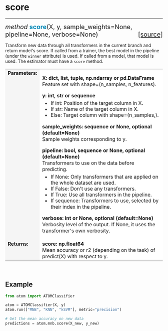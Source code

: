 # score
-------

<div style="font-size:20px">
<em>method</em> <strong style="color:#008AB8">score</strong>(X,
y, sample_weights=None, pipeline=None, verbose=None)
<span style="float:right">
<a href="https://github.com/tvdboom/ATOM/blob/master/atom/basepredictor.py#L207">[source]</a>
</span>
</div>

Transform new data through all transformers in the current branch and
return model's score. If called from a trainer, the best model in
the pipeline (under the `winner` attribute) is used. If called from a
model, that model is used. The estimator must have a `score` method.

<table style="font-size:16px">
<tr>
<td width="20%" style="vertical-align:top; background:#F5F5F5;"><strong>Parameters:</strong></td>
<td width="80%" style="background:white;">
<p>
<strong>X: dict, list, tuple, np.ndarray or pd.DataFrame</strong><br>
Feature set with shape=(n_samples, n_features).
</p>
<strong>y: int, str or sequence</strong><br>
<ul style="line-height:1.2em;margin-top:5px">
<li>If int: Position of the target column in X.</li>
<li>If str: Name of the target column in X.</li>
<li>Else: Target column with shape=(n_samples,).</li>
</ul>
<p>
<strong>sample_weights: sequence or None, optional (default=None)</strong><br>
Sample weights corresponding to y.
</p>
<strong>pipeline: bool, sequence or None, optional (default=None)</strong><br>
Transformers to use on the data before predicting.
<ul style="line-height:1.2em;margin-top:5px">
<li>If None: Only transformers that are applied on the whole dataset are used.</li>
<li>If False: Don't use any transformers.</li>
<li>If True: Use all transformers in the pipeline.</li>
<li>If sequence: Transformers to use, selected by their index in the pipeline.</li>
</ul>
<p>
<strong>verbose: int or None, optional (default=None)</strong><br>
Verbosity level of the output. If None, it uses the transformer's own verbosity.
</p>
</td>
</tr>
<tr>
<td width="20%" style="vertical-align:top; background:#F5F5F5;"><strong>Returns:</strong></td>
<td width="80%" style="background:white;">
<strong>score: np.float64</strong><br>
Mean accuracy or r2 (depending on the task) of predict(X) with respect to y.
</td>
</tr>
</table>
<br />



## Example

```python
from atom import ATOMClassifier

atom = ATOMClassifier(X, y)
atom.run(["MNB", "KNN", "kSVM"], metric="precision")

# Get the mean accuracy on new data
predictions = atom.mnb.score(X_new, y_new)
```
